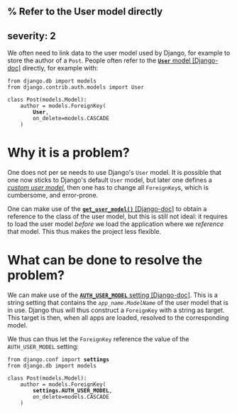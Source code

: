 % Refer to the User model directly
---
severity: 2
---

We often need to link data to the user model used by Django, for example to store
the author of a `Post`. People often refer to the [**`User`** model [Django-doc]](https://docs.djangoproject.com/en/dev/ref/contrib/auth/#user-model)
directly, for example with:

<pre><code>from django.db import models
from django.contrib.auth.models import User

class Post(models.Model):
    author = models.ForeignKey(
        <b>User</b>,
        on_delete=models.CASCADE
    )</code></pre>

# Why it is a problem?

One does not per se needs to use Django's `User` model. It is possible that one
now sticks to Django's default `User` model, but later one defines a [*custom
user model*](https://docs.djangoproject.com/en/3.1/topics/auth/customizing/#specifying-a-custom-user-model),
then one has to change all `ForeignKey`s, which is cumbersome, and error-prone.

One can make use of the [**`get_user_model()`** [Django-doc]](https://docs.djangoproject.com/en/dev/topics/auth/customizing/#django.contrib.auth.get_user_model)
to obtain a reference to the class of the user model, but this is still not
ideal: it requires to load the user model *before* we load the application where
we *reference* that model. This thus makes the project less flexible.

# What can be done to resolve the problem?

We can make use of the [**`AUTH_USER_MODEL`** setting [Django-doc]](https://docs.djangoproject.com/en/dev/ref/settings/#std:setting-AUTH_USER_MODEL).
This is a string setting that contains the <code><i>app_name</i>.<i>ModelName</i></code> of the
user model that is in use. Django thus will thus construct a `ForeignKey` with a
string as target. This target is then, when all apps are loaded, resolved to the
corresponding model.

We thus can thus let the `ForeignKey` reference the value of the
`AUTH_USER_MODEL` setting:

<pre><code>from django.conf import <b>settings</b>
from django.db import models

class Post(models.Model):
    author = models.ForeignKey(
        <b>settings.AUTH_USER_MODEL</b>,
        on_delete=models.CASCADE
    )</code></pre>
